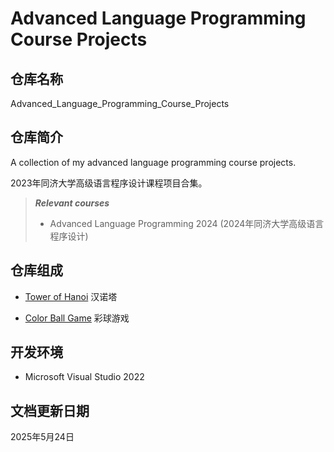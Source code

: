 # Advanced Language Programming Course Projects

## 仓库名称

Advanced_Language_Programming_Course_Projects

## 仓库简介

A collection of my advanced language programming course projects.

2023年同济大学高级语言程序设计课程项目合集。

> ***Relevant courses***
> * Advanced Language Programming 2024 (2024年同济大学高级语言程序设计)

## 仓库组成

* [Tower of Hanoi](90-b1)
汉诺塔

* [Color Ball Game](90-b2)
彩球游戏

## 开发环境

* Microsoft Visual Studio 2022

## 文档更新日期

2025年5月24日
